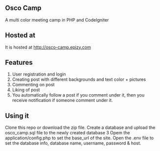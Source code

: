 ## Osco Camp
A multi color meeting camp in PHP and CodeIgniter



## Hosted at
It is hosted at http://osco-camp.epizy.com

## Features

1. User registration and login
2. Creating post with different backgrounds and text color + pictures
3. Commenting on post 
4. Liking of post
5. You automatically follow a post if you comment under it, then you receive notification if someone comment under it.

## Using it

Clone this repo or download the zip file.
Create a database and upload the osco_camp.sql file to the newly created database 3 Opem the application/config.php to set the base_url of the site.
Open the .env file to set the database info, database name, username, password & host.

